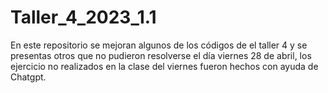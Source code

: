 # Taller_4_2023_1.1
En este repositorio se mejoran algunos de los códigos de el taller 4 y se presentas otros que no pudieron resolverse el día viernes 28 de abril, los ejercicio no realizados en la clase del viernes fueron hechos con ayuda de Chatgpt.
